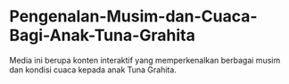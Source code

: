 # Pengenalan-Musim-dan-Cuaca-Bagi-Anak-Tuna-Grahita
Media ini berupa konten interaktif yang memperkenalkan berbagai musim dan kondisi cuaca kepada anak Tuna Grahita.
